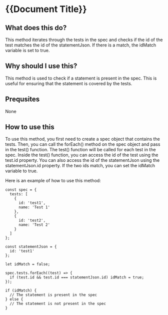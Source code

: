 
  
   # **{{Document Title}}**

## What does this do?
This method iterates through the tests in the spec and checks if the id of the test matches the id of the statementJson. If there is a match, the idMatch variable is set to true.

## Why should I use this?
This method is used to check if a statement is present in the spec. This is useful for ensuring that the statement is covered by the tests.

## Prequsites
None

## How to use this
To use this method, you first need to create a spec object that contains the tests. Then, you can call the forEach() method on the spec object and pass in the test() function. The test() function will be called for each test in the spec. Inside the test() function, you can access the id of the test using the test.id property. You can also access the id of the statementJson using the statementJson.id property. If the two ids match, you can set the idMatch variable to true.

Here is an example of how to use this method:

```
const spec = {
  tests: [
    {
      id: 'test1',
      name: 'Test 1'
    },
    {
      id: 'test2',
      name: 'Test 2'
    }
  ]
};

const statementJson = {
  id: 'test1'
};

let idMatch = false;

spec.tests.forEach((test) => {
  if (test.id && test.id === statementJson.id) idMatch = true;
});

if (idMatch) {
  // The statement is present in the spec
} else {
  // The statement is not present in the spec
}
```
  
  